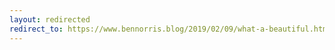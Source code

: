 ```yaml
---
layout: redirected
redirect_to: https://www.bennorris.blog/2019/02/09/what-a-beautiful.html
---
```

